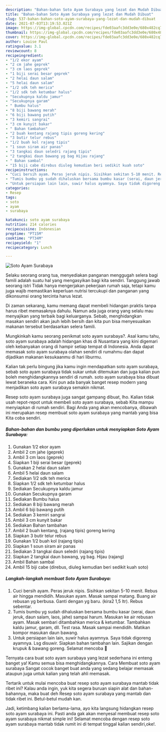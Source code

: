 ```yaml
---
description: "Bahan-bahan Soto Ayam Surabaya yang lezat dan Mudah Dibuat"
title: "Bahan-bahan Soto Ayam Surabaya yang lezat dan Mudah Dibuat"
slug: 537-bahan-bahan-soto-ayam-surabaya-yang-lezat-dan-mudah-dibuat
date: 2021-07-03T13:19:53.021Z
image: https://img-global.cpcdn.com/recipes/fde03aafc3dd3e0e/680x482cq70/soto-ayam-surabaya-foto-resep-utama.jpg
thumbnail: https://img-global.cpcdn.com/recipes/fde03aafc3dd3e0e/680x482cq70/soto-ayam-surabaya-foto-resep-utama.jpg
cover: https://img-global.cpcdn.com/recipes/fde03aafc3dd3e0e/680x482cq70/soto-ayam-surabaya-foto-resep-utama.jpg
author: Louise Paul
ratingvalue: 3.1
reviewcount: 8
recipeingredient:
- "1/2 ekor ayam"
- "2 cm jahe geprek"
- "3 cm laos geprek"
- "1 biji serai besar geprek"
- "2 helai daun salam"
- "5 helai daun salam"
- "1/2 sdk teh merica"
- "1/2 sdk teh ketumbar halus"
- "Secukupnya kaldu jamur"
- "Secukupnya garam"
- " Bumbu halus"
- "8 biji bawang merah"
- "6 biji bawang putih"
- "3 kemiri sangrai"
- "3 cm kunyit bakar"
- " Bahan tambahan"
- "2 buah kentang rajang tipis goreng kering"
- "3 butir telur rebus"
- "1/2 buah kol rajang tipis"
- "1 soun siram air panas"
- "3 tangkai daun seledri rajang tipis"
- "2 tangkai daun bawang yg bag Hijau rajang"
- " Bahan sambal"
- "15 biji cabe direbus diuleg kemudian beri sedikit kuah soto"
recipeinstructions:
- "Cuci bersih ayam. Peras jeruk nipis. Sisihkan sekitan 5-10 menit. Rebus air hingga mendidih. Masukan ayam. Masak sampai matang. Buang air rebusan yg berbusa. Ganti dengan yg baru. (kira2 1,5 ltr). Rebus sebentar."
- "Tumis bumbu yg sudah dihaluskan bersama bumbu kasar (serai, daun jeruk, daun salam, laos, jahe) sampai harum. Masukan ke air rebusan ayam. Masak sembari ditambahkan merica &amp; ketumbar. Tambahkan kaldu jamur, garam, dll. Test rasa. Masak sampai mendidih. Matikan kompor masukan daun bawang."
- "Untuk persiapan lain lain, suwir halus ayamnya. Saya tidak digoreng ayamnya. Lsg disuwir. Siapkan bahan tambahan lain. Sajikan dengan krupuk &amp; bawang goreng. Selamat mencoba 🥰"
categories:
- Resep
tags:
- soto
- ayam
- surabaya

katakunci: soto ayam surabaya 
nutrition: 214 calories
recipecuisine: Indonesian
preptime: "PT15M"
cooktime: "PT34M"
recipeyield: "1"
recipecategory: Lunch

---
```



![Soto Ayam Surabaya](https://img-global.cpcdn.com/recipes/fde03aafc3dd3e0e/680x482cq70/soto-ayam-surabaya-foto-resep-utama.jpg)

Selaku seorang orang tua, menyediakan panganan menggugah selera bagi famili adalah suatu hal yang mengasyikan bagi kita sendiri. Tanggung jawab seorang istri Tidak hanya mengerjakan pekerjaan rumah saja, tetapi kamu juga wajib memastikan keperluan nutrisi tercukupi dan panganan yang dikonsumsi orang tercinta harus lezat.

Di zaman  sekarang, kamu memang dapat membeli hidangan praktis tanpa harus ribet memasaknya dahulu. Namun ada juga orang yang selalu mau menyajikan yang terbaik bagi keluarganya. Sebab, menghidangkan masakan sendiri akan jauh lebih bersih dan kita pun bisa menyesuaikan makanan tersebut berdasarkan selera famili. 



Mungkinkah kamu seorang penikmat soto ayam surabaya?. Asal kamu tahu, soto ayam surabaya adalah hidangan khas di Nusantara yang kini digemari oleh kebanyakan orang di hampir setiap tempat di Indonesia. Anda dapat memasak soto ayam surabaya olahan sendiri di rumahmu dan dapat dijadikan makanan kesukaanmu di hari liburmu.

Kalian tak perlu bingung jika kamu ingin mendapatkan soto ayam surabaya, sebab soto ayam surabaya tidak sukar untuk ditemukan dan juga kalian pun boleh menghidangkannya sendiri di rumah. soto ayam surabaya bisa dibuat lewat beraneka cara. Kini pun ada banyak banget resep modern yang menjadikan soto ayam surabaya semakin nikmat.

Resep soto ayam surabaya juga sangat gampang dibuat, lho. Kalian tidak usah repot-repot untuk membeli soto ayam surabaya, sebab Kita mampu menyiapkan di rumah sendiri. Bagi Anda yang akan mencobanya, dibawah ini merupakan resep membuat soto ayam surabaya yang mantab yang bisa Kita coba sendiri.

<!--inarticleads1-->

##### Bahan-bahan dan bumbu yang diperlukan untuk menyiapkan Soto Ayam Surabaya:

1. Gunakan 1/2 ekor ayam
1. Ambil 2 cm jahe (geprek)
1. Ambil 3 cm laos (geprek)
1. Siapkan 1 biji serai besar (geprek)
1. Gunakan 2 helai daun salam
1. Ambil 5 helai daun salam
1. Sediakan 1/2 sdk teh merica
1. Siapkan 1/2 sdk teh ketumbar halus
1. Sediakan Secukupnya kaldu jamur
1. Gunakan Secukupnya garam
1. Sediakan  Bumbu halus
1. Sediakan 8 biji bawang merah
1. Ambil 6 biji bawang putih
1. Sediakan 3 kemiri sangrai
1. Ambil 3 cm kunyit bakar
1. Sediakan  Bahan tambahan
1. Ambil 2 buah kentang, (rajang tipis) goreng kering
1. Siapkan 3 butir telur rebus
1. Gunakan 1/2 buah kol (rajang tipis)
1. Siapkan 1 soun siram air panas
1. Sediakan 3 tangkai daun seledri (rajang tipis)
1. Siapkan 2 tangkai daun bawang, yg bag. Hijau (rajang)
1. Ambil  Bahan sambal
1. Ambil 15 biji cabe (direbus, diuleg kemudian beri sedikit kuah soto)




<!--inarticleads2-->

##### Langkah-langkah membuat Soto Ayam Surabaya:

1. Cuci bersih ayam. Peras jeruk nipis. Sisihkan sekitan 5-10 menit. Rebus air hingga mendidih. Masukan ayam. Masak sampai matang. Buang air rebusan yg berbusa. Ganti dengan yg baru. (kira2 1,5 ltr). Rebus sebentar.
1. Tumis bumbu yg sudah dihaluskan bersama bumbu kasar (serai, daun jeruk, daun salam, laos, jahe) sampai harum. Masukan ke air rebusan ayam. Masak sembari ditambahkan merica &amp; ketumbar. Tambahkan kaldu jamur, garam, dll. Test rasa. Masak sampai mendidih. Matikan kompor masukan daun bawang.
1. Untuk persiapan lain lain, suwir halus ayamnya. Saya tidak digoreng ayamnya. Lsg disuwir. Siapkan bahan tambahan lain. Sajikan dengan krupuk &amp; bawang goreng. Selamat mencoba 🥰




Ternyata cara buat soto ayam surabaya yang lezat sederhana ini enteng banget ya! Kamu semua bisa menghidangkannya. Cara Membuat soto ayam surabaya Sangat cocok banget buat anda yang sedang belajar memasak ataupun juga untuk kalian yang telah ahli memasak.

Tertarik untuk mulai mencoba buat resep soto ayam surabaya mantab tidak ribet ini? Kalau anda ingin, yuk kita segera buruan siapin alat dan bahan-bahannya, maka buat deh Resep soto ayam surabaya yang mantab dan tidak ribet ini. Betul-betul mudah kan. 

Jadi, ketimbang kalian berlama-lama, ayo kita langsung hidangkan resep soto ayam surabaya ini. Pasti anda gak akan menyesal membuat resep soto ayam surabaya nikmat simple ini! Selamat mencoba dengan resep soto ayam surabaya mantab tidak rumit ini di tempat tinggal kalian sendiri,oke!.

